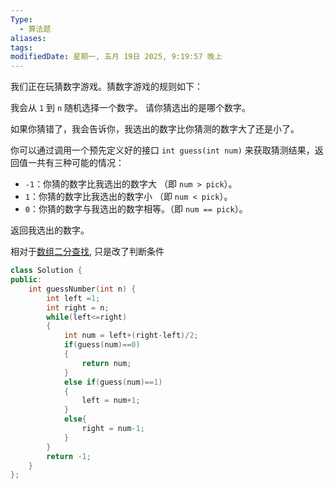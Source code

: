 ```yaml
---
Type:
  - 算法题
aliases: 
tags: 
modifiedDate: 星期一, 五月 19日 2025, 9:19:57 晚上
---
```

我们正在玩猜数字游戏。猜数字游戏的规则如下：

我会从 `1` 到 `n` 随机选择一个数字。 请你猜选出的是哪个数字。

如果你猜错了，我会告诉你，我选出的数字比你猜测的数字大了还是小了。

你可以通过调用一个预先定义好的接口 `int guess(int num)` 来获取猜测结果，返回值一共有三种可能的情况：

- `-1`：你猜的数字比我选出的数字大 （即 `num > pick`）。
- `1`：你猜的数字比我选出的数字小 （即 `num < pick`）。
- `0`：你猜的数字与我选出的数字相等。（即 `num == pick`）。

返回我选出的数字。

相对于[数组二分查找](数组二分查找.md), 只是改了判断条件
```cpp
class Solution {
public:
    int guessNumber(int n) {
        int left =1;
        int right = n;
        while(left<=right)
        {
            int num = left+(right-left)/2;
            if(guess(num)==0)
            {
                return num;
            }
            else if(guess(num)==1)
            {
                left = num+1;
            }
            else{
                right = num-1;
            }
        }
        return -1;
    }
};
```